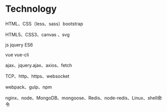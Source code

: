 # Technology

HTML、CSS（less、sass）bootstrap



HTML5、CSS3、canvas 、svg



js jquery ES6



vue vue-cli 



ajax、jquery.ajax、axios、fetch



TCP、http、https、websocket



webpack、gulp、npm



nginx、node、MongoDB、mongoose、Redis、node-redis、Linux、shell命令

